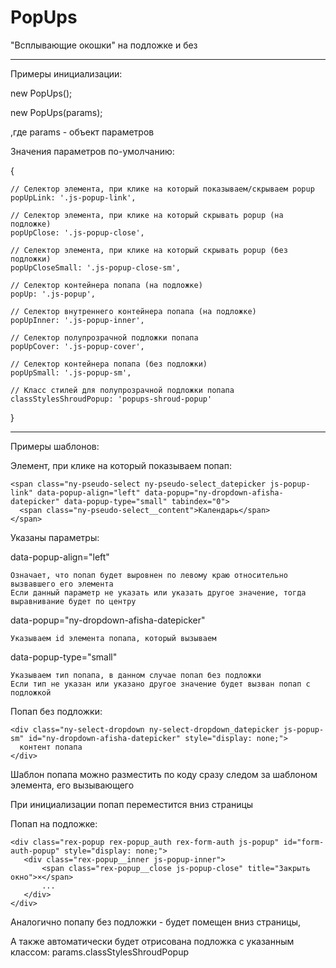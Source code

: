 # PopUps

"Всплывающие окошки" на подложке и без

---

Примеры инициализации:

new PopUps();

new PopUps(params);

,где params - объект параметров

Значения параметров по-умолчанию:

 {
 
    // Селектор элемента, при клике на который показываем/скрываем popup
    popUpLink: '.js-popup-link',
    
    // Селектор элемента, при клике на который скрывать popup (на подложке)
    popUpClose: '.js-popup-close',
    
    // Селектор элемента, при клике на который скрывать popup (без подложки)
    popUpCloseSmall: '.js-popup-close-sm',
    
    // Селектор контейнера попапа (на подложке)
    popUp: '.js-popup',
    
    // Селектор внутреннего контейнера попапа (на подложке)
    popUpInner: '.js-popup-inner',
    
    // Селектор полупрозрачной подложки попапа
    popUpCover: '.js-popup-cover',
    
    // Селектор контейнера попапа (без подложки)
    popUpSmall: '.js-popup-sm',
    
    // Класс стилей для полупрозрачной подложки попапа
    classStylesShroudPopup: 'popups-shroud-popup'
    
  }
  
  ---
  
  Примеры шаблонов:
  
  Элемент, при клике на который показываем попап:
  
    <span class="ny-pseudo-select ny-pseudo-select_datepicker js-popup-link" data-popup-align="left" data-popup="ny-dropdown-afisha-datepicker" data-popup-type="small" tabindex="0">
      <span class="ny-pseudo-select__content">Календарь</span>
    </span>
 
 
 Указаны параметры: 
 
 data-popup-align="left"
 
    Означает, что попап будет выровнен по левому краю относительно вызвавшего его элемента
    Если данный параметр не указать или указать другое значение, тогда выравнивание будет по центру 
   
 data-popup="ny-dropdown-afisha-datepicker"
 
    Указываем id элемента попапа, который вызываем 
   
 data-popup-type="small"
 
    Указываем тип попапа, в данном случае попап без подложки
    Если тип не указан или указано другое значение будет вызван попап с подложкой
   
   
 Попап без подложки:
   
    <div class="ny-select-dropdown ny-select-dropdown_datepicker js-popup-sm" id="ny-dropdown-afisha-datepicker" style="display: none;">
      контент попапа
    </div>
    
   Шаблон попапа можно разместить по коду сразу следом за шаблоном элемента, его вызывающего
   
   При инициализации попап переместится вниз страницы
   

Попап на подложке:

    <div class="rex-popup rex-popup_auth rex-form-auth js-popup" id="form-auth-popup" style="display: none;">
       <div class="rex-popup__inner js-popup-inner">
           <span class="rex-popup__close js-popup-close" title="Закрыть окно">×</span>
           ...
       </div>
    </div>
    
  Аналогично попапу без подложки - будет помещен вниз страницы,
  
  А также автоматически будет отрисована подложка с указанным классом: params.classStylesShroudPopup
